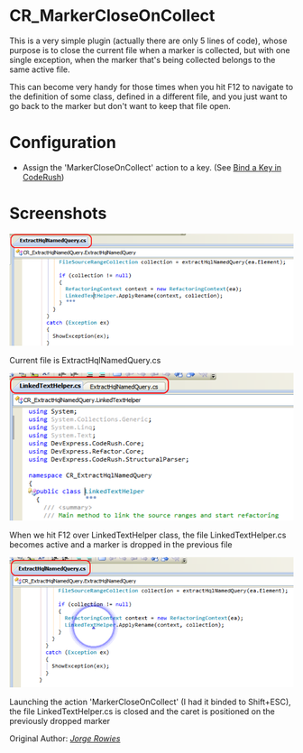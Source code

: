 CR_MarkerCloseOnCollect
=======================

This is a very simple plugin (actually there are only 5 lines of code), whose purpose is to close the current file when a marker is collected, but with one single exception, when the marker that's being collected belongs to the same active file.

This can become very handy for those times when you hit F12 to navigate to the definition of some class, defined in a different file, and you just want to go back to the marker but don't want to keep that file open.

Configuration
=============
 * Assign the 'MarkerCloseOnCollect' action to a key. (See [Bind a Key in CodeRush](http://rorybecker.blogspot.com/2009/08/how-to-bind-key-in-coderush.html))

Screenshots
===========

![](./CR_MarkerCloseOnCollect/images/screenshot1.png)

Current file is ExtractHqlNamedQuery.cs

![](./CR_MarkerCloseOnCollect/images/screenshot2.png)

When we hit F12 over LinkedTextHelper class, the file LinkedTextHelper.cs becomes active and a marker is dropped in the previous file

![](./CR_MarkerCloseOnCollect/images/screenshot3.png)

Launching the action 'MarkerCloseOnCollect' (I had it binded to Shift+ESC), the file LinkedTextHelper.cs is closed and the caret is positioned on the previously dropped marker

Original Author: *[Jorge Rowies](http://code.google.com/p/dxcorecommunityplugins/wiki/JorgeRowies)*
